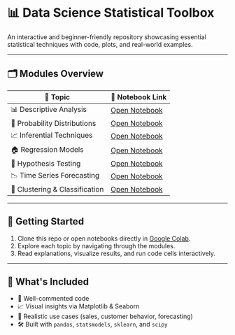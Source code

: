 
# 📊 Data Science Statistical Toolbox

An interactive and beginner-friendly repository showcasing essential statistical techniques with code, plots, and real-world examples.

---

## 🗂️ Modules Overview

| 📌 Topic                       | 📁 Notebook Link                                                  |
|-------------------------------|-------------------------------------------------------------------|
| 📊 Descriptive Analysis        | [Open Notebook](Tools/descriptive_statistics.ipynb)          |
| 🎲 Probability Distributions   | [Open Notebook](Tools/Probability_Distributions.ipynb)        |
| 📈 Inferential Techniques      | [Open Notebook](Tools/Inferential_Statistics.ipynb)           |
| 🏠 Regression Models           | [Open Notebook](Tools/Regression_Analysis.ipynb)              |
| 🧪 Hypothesis Testing          | [Open Notebook](Tools/Hypothesis_Testing.ipynb)               |
| 📉 Time Series Forecasting     | [Open Notebook](Tools/Time_Series_Analysis.ipynb)             |
| 🧬 Clustering & Classification | [Open Notebook](Tools/Clustering_&_Classification_.ipynb)        |

---

## 🚀 Getting Started

1. Clone this repo or open notebooks directly in [Google Colab](https://colab.research.google.com/).
2. Explore each topic by navigating through the modules.
3. Read explanations, visualize results, and run code cells interactively.

---

## 📘 What's Included

- 📎 Well-commented code
- 📈 Visual insights via Matplotlib & Seaborn
- 🧠 Realistic use cases (sales, customer behavior, forecasting)
- 🛠️ Built with `pandas`, `statsmodels`, `sklearn`, and `scipy`
